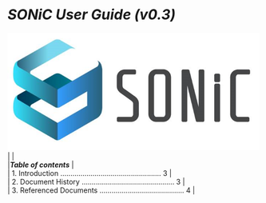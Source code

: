 # *SONiC User Guide (v0.3)*  
![SONiC_Logo](https://github.com/deviprasad80/hello-world/blob/e7d21d2b327edc7903b015171bdcc7a12f14ded8/SONIC_logo.png "SONiC_logo")  
|																		   |  
|__*Table of contents*__  												   |  
| 1.    Introduction .................................................. 3  |  
| 2.    Document History .............................................. 3  |  
| 3.    Referenced Documents .......................................... 4  |  


